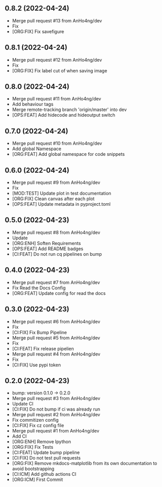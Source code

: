## 0.8.2 (2022-04-24)


- Merge pull request #13 from AnHo4ng/dev
- Fix
- [ORG:FIX] Fix savefigure

## 0.8.1 (2022-04-24)


- Merge pull request #12 from AnHo4ng/dev
- Fix
- [ORG:FIX] Fix label cut of when saving image

## 0.8.0 (2022-04-24)


- Merge pull request #11 from AnHo4ng/dev
- Add behaviour tags
- Merge remote-tracking branch 'origin/master' into dev
- [OPS:FEAT] Add hidecode and hideoutput switch

## 0.7.0 (2022-04-24)


- Merge pull request #10 from AnHo4ng/dev
- Add global Namespace
- [ORG:FEAT] Add global namespace for code snippets

## 0.6.0 (2022-04-24)


- Merge pull request #9 from AnHo4ng/dev
- Fix
- [MOD:TEST] Update plot in test documentation
- [ORG:FIX] Clean canvas after each plot
- [OPS:FEAT] Update metadata in pyproject.toml

## 0.5.0 (2022-04-23)


- Merge pull request #8 from AnHo4ng/dev
- Update
- [ORG:ENH] Soften Requirements
- [OPS:FEAT] Add README badges
- [CI:FEAT] Do not run cq pipelines on bump

## 0.4.0 (2022-04-23)


- Merge pull request #7 from AnHo4ng/dev
- Fix Read the Docs Config
- [ORG:FEAT] Update config for read the docs

## 0.3.0 (2022-04-23)


- Merge pull request #6 from AnHo4ng/dev
- Fix
- [CI:FIX] Fix Bump Pipeline
- Merge pull request #5 from AnHo4ng/dev
- Fix
- [CI:FEAT] Fix release pipelien
- Merge pull request #4 from AnHo4ng/dev
- Fix
- [CI:FIX] Use pypi token

## 0.2.0 (2022-04-23)


- bump: version 0.1.0 → 0.2.0
- Merge pull request #3 from AnHo4ng/dev
- Update CI
- [CI:FIX] Do not bump if ci was already run
- Merge pull request #2 from AnHo4ng/dev
- Fix commitizen config
- [CI:FIX] Fix cz config file
- Merge pull request #1 from AnHo4ng/dev
- Add CI
- [ORG:ENH] Remove Ipython
- [ORG:FIX] Fix Tests
- [CI:FEAT] Update bump pipeline
- [CI:FIX] Do not test pull requests
- [ORG:FIX] Remove mkdocs-matplotlib from its own documentation to avoid bootstrapping
- [CI:ICM] Add github actions CI
- [ORG:ICM] First Commit
